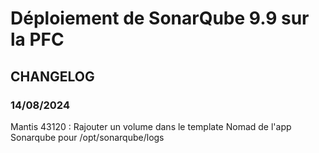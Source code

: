 # Déploiement de SonarQube 9.9 sur la PFC

## CHANGELOG
### 14/08/2024
Mantis 43120 : Rajouter un volume dans le template Nomad de l'app Sonarqube pour /opt/sonarqube/logs

